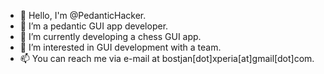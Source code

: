 - 👋 Hello, I'm @PedanticHacker.
- 👀 I’m a pedantic GUI app developer.
- 🌱 I’m currently developing a chess GUI app.
- 💞️ I’m interested in GUI development with a team.
- 📫 You can reach me via e-mail at bostjan[dot]xperia[at]gmail[dot]com.
